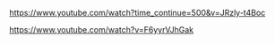 https://www.youtube.com/watch?time_continue=500&v=JRzly-t4Boc

https://www.youtube.com/watch?v=F6yyrVJhGak
